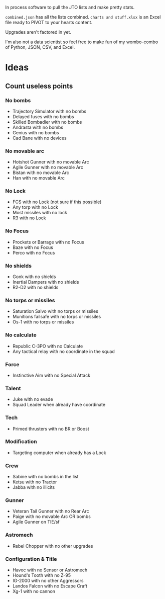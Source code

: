 In process software to pull the JTO lists and make pretty stats.

`combined.json` has all the lists combined.
`charts and stuff.xlsx` is an Excel file ready to PIVOT to your hearts content.

Upgrades aren't factored in yet.

I'm also not a data scientist so feel free to make fun of my wombo-combo of Python, JSON, CSV, and Excel.

# Ideas
## Count useless points

### No bombs
* Trajectory Simulator with no bombs
* Delayed fuses with no bombs
* Skilled Bombadier with no bombs
* Andrasta with no bombs
* Genius with no bombs
* Cad Bane with no devices

### No movable arc
* Hotshot Gunner with no movable Arc
* Agile Gunner with no movable Arc
* Bistan with no movable Arc
* Han with no movable Arc

### No Lock
* FCS with no Lock (not sure if this possible)
* Any torp with no Lock
* Most missiles with no lock
* R3 with no Lock

### No Focus
* Prockets or Barrage with no Focus
* Baze with no Focus
* Perco with no Focus

### No shields
* Gonk with no shields
* Inertial Dampers with no shields
* R2-D2 with no shields

### No torps or missiles
* Saturation Salvo with no torps or missiles
* Munitions failsafe with no torps or missiles
* Os-1 with no torps or missiles

### No calculate
* Republic C-3PO with no Calculate
* Any tactical relay with no coordinate in the squad

### Force
* Instinctive Aim with no Special Attack

### Talent
* Juke with no evade
* Squad Leader when already have coordinate

### Tech
* Primed thrusters with no BR or Boost

### Modification
* Targeting computer when already has a Lock

### Crew
* Sabine with no bombs in the list
* Ketsu with no Tractor
* Jabba with no illicits

### Gunner
* Veteran Tail Gunner with no Rear Arc
* Paige with no movable Arc OR bombs
* Agile Gunner on TIE/sf

### Astromech
* Rebel Chopper with no other upgrades

### Configuration & Title
* Havoc with no Sensor or Astromech
* Hound's Tooth with no Z-95
* IG-2000 with no other Aggressors
* Landos Falcon with no Escape Craft
* Xg-1 with no cannon


